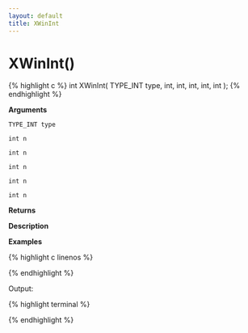 ```yaml
---
layout: default
title: XWinInt
---
```


# XWinInt()

{% highlight c %}
int XWinInt( TYPE_INT type, int, int, int, int, int );
{% endhighlight %}

**Arguments**

`TYPE_INT type`

`int n`

`int n`

`int n`

`int n`

`int n`

**Returns**

**Description**

**Examples**

{% highlight c linenos %}

{% endhighlight %}

Output:

{% highlight terminal %}

{% endhighlight %}
